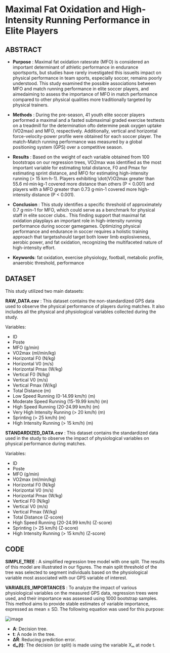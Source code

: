 # Maximal Fat Oxidation and High-Intensity Running Performance in Elite Players

## ABSTRACT
* **Purpose** :  Maximal fat oxidation ratesrate (MFO) is considered an important determinant of athletic performance in endurance sportsports, but studies have rarely investigated this issueits impact on physical performance in team sports, especially soccer, remains poorly understood. This study examined the possible associations between MFO and match running performance in elite soccer players, and aimedaiming to assess the importance of MFO in match performance compared to other physical qualities more traditionally targeted by physical trainers.
* **Methods** :  During the pre-season, 41 youth elite soccer players performed a maximal and a fasted submaximal graded exercise testtests on a treadmill for the determination ofto determine peak oxygen uptake (VO2max) and MFO, respectively. Additionally, vertical and horizontal force-velocity-power profile were obtained for each soccer player. The match-Match running performance was measured by a global positioning system (GPS) over a competitive season.
* **Results** :  Based on the weight of each variable obtained from 100 bootstraps on our regression trees, VO2max was identified as the most important variable for estimating total distance, F0 and Pmax for estimating sprint distance, and MFO for estimating high-intensity running (> 15 km·h-1). Players exhibiting \dot{V}O2max greater than 55.6 ml·min·kg-1 covered more distance than others (P < 0.001) and players with a MFO greater than 0.73 g·min-1 covered more high-intensity distance (P < 0.001).
* **Conclusion** : This study identifies a specific threshold of approximately 0.7 g·min-1  for MFO, which could serve as a benchmark for physical staff in elite soccer clubs.. This finding support that maximal fat oxidation playplays an important role in high-intensity running performance during soccer gamegames. Optimizing physical performance and endurance in soccer requires a holistic training approach that targetsshould target both lower limb explosiveness, aerobic power, and fat oxidation, recognizing the multifaceted nature of high-intensity effort.  

* **Keywords**: fat oxidation, exercise physiology, football, metabolic profile, anaerobic threshold, performance


## DATASET
This study utilized two main datasets: 

**RAW_DATA.csv** : This dataset contains the non-standardized GPS data used to observe the physical performance of players during matches. It also includes all the physical and physiological variables collected during the study.

Variables:
* ID 
* Poste
* MFO (g/min)
* VO2max (ml/min/kg)
* Horizontal F0 (N/kg)
* Horizontal V0 (m/s)
* Horizontal Pmax (W/kg)
* Vertical F0 (N/kg)
* Vertical V0 (m/s)
* Vertical Pmax (W/kg)
* Total Distance (m)
* Low Speed Running (0-14.99 km/h) (m)
* Moderate Speed Running (15-19.99 km/h) (m)
* High Speed Running (20-24.99 km/h) (m)
* Very High Intensity Running (> 20 km/h) (m)
* Sprinting (> 25 km/h) (m)
* High Intensity Running (> 15 km/h) (m)


**STANDARDIZED_DATA.csv** : This dataset contains the standardized data used in the study to observe the impact of physiological variables on physical performance during matches.

Variables:
* ID 
* Poste
* MFO (g/min)
* VO2max (ml/min/kg)
* Horizontal F0 (N/kg)
* Horizontal V0 (m/s)
* Horizontal Pmax (W/kg)
* Vertical F0 (N/kg)
* Vertical V0 (m/s)
* Vertical Pmax (W/kg)
* Total Distance (Z-score)
* High Speed Running (20-24.99 km/h) (Z-score)
* Sprinting (> 25 km/h) (Z-score)
* High Intensity Running (> 15 km/h) (Z-score)

## CODE 

**SIMPLE_TREE** :  A simplified regression tree model with one split. The results of this model are illustrated in our figures. The main split threshold of the tree was selected to segment individuals based on the physiological variable most associated with our GPS variable of interest.

**VARIABLES_IMPORTANCES** : To analyze the impact of various physiological variables on the measured GPS data, regression trees were used, and their importance was assessed using 1000 bootstrap samples. This method aims to provide stable estimates of variable importance, expressed as mean ± SD. The following equation was used for this purpose:

![image](https://github.com/PierreHernt/Maximal-fat-oxidation-impacts-high-intensity-running-during-soccer-match-/assets/120321905/9875a039-15ee-45cf-a0d6-eee674fee4c5)


- **A**: Decision tree.
- **t**: A node in the tree.
- **ΔR̂**: Reducing prediction error.
- **dₘ(t)**: The decision (or split) is made using the variable Xₘ at node t.

